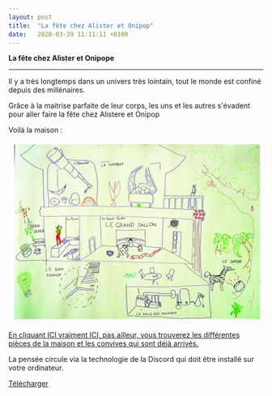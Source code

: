```yaml
---
layout: post
title:  "La fête chez Alister et Onipop"
date:   2020-03-29 11:11:11 +0100
---
```


**La fête chez Alister et Onipope**

***
Il y a très longtemps dans un univers très lointain, tout le monde est confiné depuis des millénaires.

Grâce à la maitrise parfaite de leur corps, les uns et les autres s'évadent pour aller faire la fête chez Alistere et Onipop 

Voilà la maison : 

![La Maison](https://raw.githubusercontent.com/edacook/Alistere-et-Onipop/master/assets/PlanAeO.jpg)

[En cliquant ICI vraiment ICI, pas ailleur, vous trouverez les différentes pièces de la maison et les convives qui sont déjà arrivés.](https://discord.gg/rEqBDPk)


La pensée circule via la technologie de la Discord qui doit être installé sur votre ordinateur.

[Télécharger](https://discordapp.com/download)
